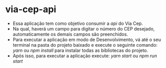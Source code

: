 # via-cep-api

- Essa aplicação tem como objetivo consumir a *api* do Via Cep.
- Na qual, haverá um campo para digitar o número do CEP desejado, automaticamente os demais campos são preenchidos. 
- Para executar a aplicação em modo de Desenvolvimento, vá até o seu terminal na pasta do projeto baixado e execute o seguinte comando: *yarn* ou *npm install* para instalar todas as bibliotecas do projeto. 
- Após isso, para executar a aplicação execute: *yarn start* ou *npm run start*
